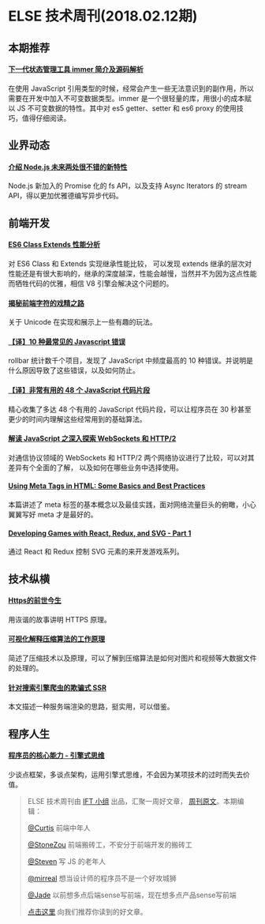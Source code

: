 # ELSE 技术周刊(2018.02.12期)

## 本期推荐

#### [下一代状态管理工具 immer 简介及源码解析](https://zhangzhao.name/2018/02/01/immer%20-%20immutable/)

在使用 JavaScript 引用类型的时候，经常会产生一些无法意识到的副作用，所以需要在开发中加入不可变数据类型。immer 是一个很轻量的库，用很小的成本赋以 JS 不可变数据的特性。其中对 es5 getter、setter 和 es6 proxy 的使用技巧，值得仔细阅读。

## 业界动态

#### [介绍 Node.js 未来两处很不错的新特性](https://zhuanlan.zhihu.com/p/33689191)

Node.js 新加入的 Promise 化的 fs API，以及支持 Async Iterators 的 stream API，得以更加优雅德编写异步代码。

## 前端开发

#### [ES6 Class Extends 性能分析](https://zhuanlan.zhihu.com/p/33538431)

对 ES6 Class 和 Extends 实现继承性能比较， 可以发现 extends 继承的层次对性能还是有很大影响的，继承的深度越深，性能会越慢，当然并不为因为这点性能而牺牲代码的优雅，相信 V8 引擎会解决这个问题的。

#### [揭秘前端字符的戏精之路](https://mp.weixin.qq.com/s?__biz=MjM5MTA1MjAxMQ==&mid=2651227724&idx=1&sn=0de640c1a8cae680b1dc599b56029ecb)

关于 Unicode 在实现和展示上一些有趣的玩法。

#### [【译】10 种最常见的 Javascript 错误](http://elevenbeans.github.io/2018/02/05/top-10-javascript-errors/)

rollbar 统计数千个项目，发现了 JavaScript 中频度最高的 10 种错误。并说明是什么原因导致了这些错误，以及如何防止。

#### [【译】非常有用的 48 个 JavaScript 代码片段](http://codebay.cn/post/7452.html)

精心收集了多达 48 个有用的 JavaScript 代码片段，可以让程序员在 30 秒甚至更少的时间内理解这些经常用到的基础算法。

#### [解读 JavaScript 之深入探索 WebSockets 和 HTTP/2](https://www.oschina.net/translate/how-does-javascript-actually-work-part-5)

对通信协议领域的 WebSockets 和 HTTP/2 两个网络协议进行了比较，可以对其差异有个全面的了解， 以及如何在哪些业务中选择使用。

#### [Using Meta Tags in HTML: Some Basics and Best Practices](https://www.sitepoint.com/meta-tags-html-basics-best-practices/)

本篇讲述了 meta 标签的基本概念以及最佳实践，面对网络流量巨头的俯瞰，小心翼翼写好 meta 才是最好的。

#### [Developing Games with React, Redux, and SVG - Part 1](https://auth0.com/blog/developing-games-with-react-redux-and-svg-part-1/)

通过 React 和 Redux 控制 SVG 元素的来开发游戏系列。

## 技术纵横

#### [Https的前世今生](https://mp.weixin.qq.com/s/ci-PVZzzDLq6n_0YWaC_GQ)

用诙谐的故事讲明 HTTPS 原理。

#### [可视化解释压缩算法的工作原理](http://blog.jobbole.com/113505/)

简述了压缩技术以及原理，可以了解到压缩算法是如何对图片和视频等大数据文件的处理的。

#### [针对搜索引擎爬虫的欺骗式 SSR](https://segmentfault.com/a/1190000013246505)

本文描述一种服务端渲染的思路，挺实用，可以借鉴。

## 程序人生

#### [程序员的核心能力 - 引擎式思维](https://www.yejianye.com/2018/01/06/engine-thinking/)

少谈点框架，多谈点架构，运用引擎式思维，不会因为某项技术的过时而失去价值。

> ELSE 技术周刊由 [IFT 小组](https://github.com/CtripFE) 出品，汇聚一周好文章， [周刊原文](https://zhuanlan.zhihu.com/p/33768773/)。本期编辑：
>
> [@Curtis](https://github.com/CurtisCBS) 前端中年人
>
> [@StoneZou](https://github.com/stoneyong) 前端搬砖工，不安分于前端开发的搬砖工
>
> [@Steven](https://github.com/StevenX911) 写 JS 的老年人
>
> [@mirreal](https://github.com/mirreal) 想当设计师的程序员不是一个好攻城狮
>
> [@Jade](https://github.com/Jade05) 以前想多点后端sense写前端，现在想多点产品sense写前端
>
> [点击这里](https://github.com/CtripFE/fe-weekly/issues) 向我们推荐你读到的好文章。
